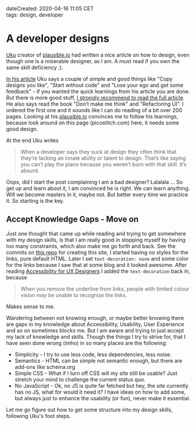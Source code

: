 dateCreated: 2020-04-16 11:05 CET  
tags: design, developer  

# A developer designs

[Uku][1] creator of [plausible.io][4] had written a nice article on how to design, 
even though one is a miserable designer, as I am. A must read if you own the same skill deficiency ;).

[In his article][2] Uku says a couple of simple and good things like "Copy designs you like",
"Start without code" and "Lose your ego and get some feedback" - if you wanted the quick learnings from
his article you are done. But there is more good stuff, [I strongly recommend to read the full article][2].
He also says read the book "Don’t make me think" and "Refactoring UI". I ordered the first one and
it sounds like I can do reading of a bit over 200 pages. Looking at his [plausible.io][4] convinces me
to follow his learnings, because look around on this page (picostitch.com) here, it needs some good design.

At the end Uku writes 

> When a developer says they suck at design they often think that they’re lacking an innate ability or 
> talent to design. That’s like saying you can’t play the piano because you weren’t born with that skill. It’s absurd.

Oops, did I start the post complaining I am a bad designer? Lalalala ... 
So get up and learn about it, I am convinced he is right. We can learn anything.
Will we become masters in it, maybe not. But better every time we practice it. So starting is the key.

## Accept Knowledge Gaps - Move on

Just one thought that came up while reading and trying to get somewhere with my design skills, is that
I am really good in stopping myself by having too many constraints, which also make me go forth and back.
See the commits on [this repo][5] for creating this site, I started having no styles for the links, pure default HTML.
Later I set `text-decoration: none` and some color for the links because I saw that at some blog and it
looked awesome. After reading [Accessibility for UX Designers][3] I added the `text-decoration` back in,
because 

> When you remove the underline from links, people with limited colour vision may be unable to recognize the links.

Makes sense to me.

Wandering between not knowing enough, or maybe better knowing there are gaps in my knowledge
about Accessibility, Usability, User Experience and so on sometimes blocks me. But I am aware and trying
to just accept my lack of knowledge and skills.
Though the things I try to strive for, that I have seen done wrong (imho) in so many places are the following:
- Simplicity - I try to use less code, less dependencies, less noise.
- Semantics - HTML can be simple not semantic enough, but there are add-ons like schema.org
- Simple CSS - What if I turn off CSS will my site still be usable? Just stretch your mind to challenge
  the current status quo.
- No JavaScript - Ok, no JS is quite far fetched but hey, the site currently has no JS, what for would it need it?
  I have ideas on how to add some, but always just to enhance the usability (or fun), never make it essential.
  
Let me go figure out how to get some structure into my design skills, following Uku's foot steps.

[1]: https://twitter.com/ukutaht
[2]: https://plausible.io/blog/learning-design-as-a-developer
[3]: https://accessibility-for-teams.com/accessibility-for-ux-designers
[4]: https://plausible.io
[5]: https://github.com/wolframkriesing/site-stitcher